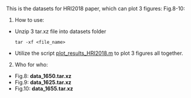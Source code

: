 This is the datasets for HRI2018 paper, which can plot 3 figures: Fig.8-10:

1. How to use:
  - Unzip 3 tar.xz file into datasets folder 
	```
	tar -xf <file_name>
	```
  - Utilize the script [plot_results_HRI2018.m](httpshttps://github.com/robotology/skeleton3D/blob/master/matlab/plot_results_HRI2018.m) to plot 3 figures all together.

2. Who for who:
  - Fig.8: **data_1650.tar.xz**
  - Fig.9: **data_1625.tar.xz**
  - Fig.10: **data_1655.tar.xz**
